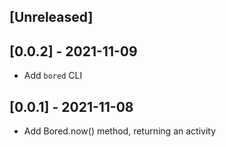 ## [Unreleased]

## [0.0.2] - 2021-11-09

- Add `bored` CLI

## [0.0.1] - 2021-11-08

- Add Bored.now() method, returning an activity

